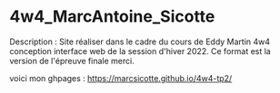 # 4w4_MarcAntoine_Sicotte
Description : Site réaliser dans le cadre du cours de Eddy Martin 4w4 conception interface web de la session d'hiver 2022. Ce format est la version de l'épreuve finale merci. 

voici mon ghpages : https://marcsicotte.github.io/4w4-tp2/
